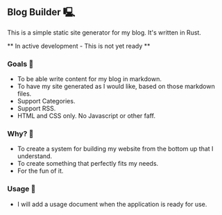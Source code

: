 ## Blog Builder 🖳

This is a simple static site generator for my blog. It's written in Rust.

** In active development - This is not yet ready **

### Goals 🥅
- To be able write content for my blog in markdown.
- To have my site generated as I would like, based on those markdown files.
- Support Categories.
- Support RSS.
- HTML and CSS only. No Javascript or other faff.

### Why? 🤔
- To create a system for building my website from the bottom up that I understand.
- To create something that perfectly fits my needs.
- For the fun of it.

### Usage 📖
- I will add a usage document when the application is ready for use.

